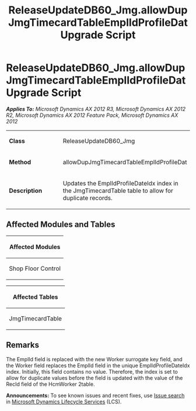 ﻿---
title: ReleaseUpdateDB60_Jmg.allowDupJmgTimecardTableEmplIdProfileDat Upgrade Script
TOCTitle: ReleaseUpdateDB60_Jmg.allowDupJmgTimecardTableEmplIdProfileDat Upgrade Script
ms:assetid: c73ef76f-7f63-2d8f-ff47-69ca7ea55e96
ms:mtpsurl: https://msdn.microsoft.com/en-us/library/JJ719564(v=AX.60)
ms:contentKeyID: 49711131
ms.date: 05/18/2015
mtps_version: v=AX.60
---

# ReleaseUpdateDB60\_Jmg.allowDupJmgTimecardTableEmplIdProfileDat Upgrade Script 


_**Applies To:** Microsoft Dynamics AX 2012 R3, Microsoft Dynamics AX 2012 R2, Microsoft Dynamics AX 2012 Feature Pack, Microsoft Dynamics AX 2012_

<table>
<colgroup>
<col style="width: 50%" />
<col style="width: 50%" />
</colgroup>
<tbody>
<tr class="odd">
<td><p><strong>Class</strong></p></td>
<td><p>ReleaseUpdateDB60_Jmg</p></td>
</tr>
<tr class="even">
<td><p><strong>Method</strong></p></td>
<td><p>allowDupJmgTimecardTableEmplIdProfileDat</p></td>
</tr>
<tr class="odd">
<td><p><strong>Description</strong></p></td>
<td><p>Updates the EmplIdProfileDateIdx index in the JmgTimecardTable table to allow for duplicate records.</p></td>
</tr>
</tbody>
</table>


## Affected Modules and Tables

<table>
<colgroup>
<col style="width: 100%" />
</colgroup>
<thead>
<tr class="header">
<th><p>Affected Modules</p></th>
</tr>
</thead>
<tbody>
<tr class="odd">
<td><p>Shop Floor Control</p></td>
</tr>
</tbody>
</table>


<table>
<colgroup>
<col style="width: 100%" />
</colgroup>
<thead>
<tr class="header">
<th><p>Affected Tables</p></th>
</tr>
</thead>
<tbody>
<tr class="odd">
<td><p>JmgTimecardTable</p></td>
</tr>
</tbody>
</table>


## Remarks

The EmplId field is replaced with the new Worker surrogate key field, and the Worker field replaces the EmplId field in the unique EmplIdProfileDateIdx index. Initially, this field contains no value. Therefore, the index is set to allow for duplicate values before the field is updated with the value of the RecId field of the HcmWorker 2table.

  
**Announcements:** To see known issues and recent fixes, use [Issue search](http://go.microsoft.com/fwlink/?linkid=389258) in [Microsoft Dynamics Lifecycle Services](http://go.microsoft.com/fwlink/?linkid=306505) (LCS).

